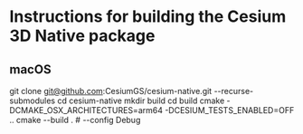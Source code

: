 # Instructions for building the Cesium 3D Native package

## macOS

git clone git@github.com:CesiumGS/cesium-native.git --recurse-submodules
cd cesium-native
mkdir build
cd build 
cmake -DCMAKE_OSX_ARCHITECTURES=arm64 -DCESIUM_TESTS_ENABLED=OFF ..
cmake --build . # --config Debug